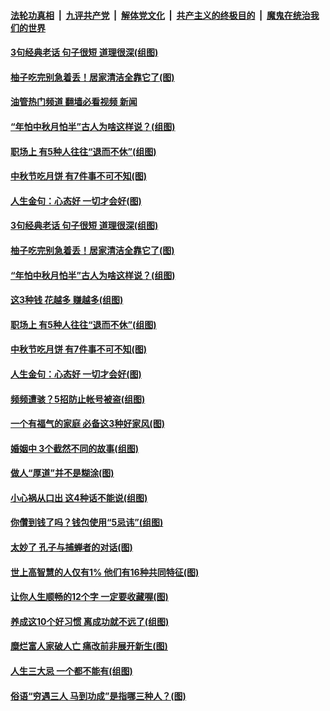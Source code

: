 ####  [法轮功真相](../../../../basic/blob/master/README.md?t=09101401) &nbsp;|&nbsp; [九评共产党](../../../../9ping.md/blob/master/README.md?t=09101401) &nbsp;|&nbsp; [解体党文化](../../../../jtdwh.md/blob/master/README.md?t=09101401)  &nbsp;|&nbsp; [共产主义的终极目的](../../../../gczydzjmd.md/blob/master/README.md?t=09101401) &nbsp;|&nbsp; [魔鬼在统治我们的世界](../../../../mgztzwmdsj.md/blob/master/README.md?t=09101401) 

#### [3句经典老话 句子很短 道理很深(组图)](../pages/p8/1015361.md?t=09101401) 

#### [柚子吃完别急着丢！居家清洁全靠它了(图)](../pages/p8/1016194.md?t=09101401) 

#### [油管热门频道 翻墙必看视频 新闻](http://45.76.130.85:81/youtube.html?09101401)

#### [“年怕中秋月怕半”古人为啥这样说？(组图)](../pages/p8/1010353.md?t=09101401) 

#### [职场上 有5种人往往“退而不休”(组图)](../pages/p8/1016060.md?t=09101401) 

#### [中秋节吃月饼 有7件事不可不知(图)](../pages/p8/1016192.md?t=09101401) 

#### [人生金句：心态好 一切才会好(图)](../pages/p8/1016169.md?t=09101401) 

#### [3句经典老话 句子很短 道理很深(组图)](../pages/p8/1015361.md?t=09101401) 

#### [柚子吃完别急着丢！居家清洁全靠它了(图)](../pages/p8/1016194.md?t=09101401) 

#### [“年怕中秋月怕半”古人为啥这样说？(组图)](../pages/p8/1010353.md?t=09101401) 

#### [这3种钱 花越多 赚越多(组图)](../pages/p8/1015903.md?t=09101401) 

#### [职场上 有5种人往往“退而不休”(组图)](../pages/p8/1016060.md?t=09101401) 

#### [中秋节吃月饼 有7件事不可不知(图)](../pages/p8/1016192.md?t=09101401) 

#### [人生金句：心态好 一切才会好(图)](../pages/p8/1016169.md?t=09101401) 

#### [频频遭骇？5招防止帐号被盗(组图)](../pages/p8/1015692.md?t=09101401) 

#### [一个有福气的家庭 必备这3种好家风(图)](../pages/p8/1015992.md?t=09101401) 

#### [婚姻中 3个截然不同的故事(组图)](../pages/p8/1015874.md?t=09101401) 

#### [做人“厚道”并不是糊涂(图)](../pages/p8/1015911.md?t=09101401) 

#### [小心祸从口出 这4种话不能说(组图)](../pages/p8/1015727.md?t=09101401) 

#### [你儹到钱了吗？钱包使用“5忌讳”(组图)](../pages/p8/1015691.md?t=09101401) 

#### [太妙了 孔子与捕蝉者的对话(图)](../pages/p8/1016022.md?t=09101401) 

#### [世上高智慧的人仅有1% 他们有16种共同特征(图)](../pages/p8/1015958.md?t=09101401) 

#### [让你人生顺畅的12个字 一定要收藏喔(图)](../pages/p8/1015909.md?t=09101401) 

#### [养成这10个好习惯 离成功就不远了(组图)](../pages/p8/1015957.md?t=09101401) 

#### [糜烂富人家破人亡 痛改前非展开新生(图)](../pages/p8/1015765.md?t=09101401) 

#### [人生三大忌 一个都不能有(组图)](../pages/p8/1015363.md?t=09101401) 

#### [俗语“穷遇三人 马到功成”是指哪三种人？(图)](../pages/p8/1015899.md?t=09101401) 

<img src='http://gfw-breaker.win/goodnews/indexes/p8.md' width='0px' height='0px'/>
